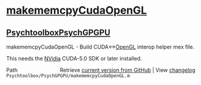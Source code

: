 # [makememcpyCudaOpenGL](makememcpyCudaOpenGL)
## [Psychtoolbox](Psychtoolbox)[PsychGPGPU](PsychGPGPU)

makememcpyCudaOpenGL - Build CUDA<-\>[OpenGL](OpenGL) interop helper mex file.  
  
This needs the [NVidia](NVidia) CUDA-5.0 SDK or later installed.  
  




<div class="code_header" style="text-align:right;">
  <span style="float:left;">Path&nbsp;&nbsp;</span> <span class="counter">Retrieve <a href=
  "https://raw.github.com/Psychtoolbox-3/Psychtoolbox-3/beta/Psychtoolbox/PsychGPGPU/makememcpyCudaOpenGL.m">current version from GitHub</a> | View <a href=
  "https://github.com/Psychtoolbox-3/Psychtoolbox-3/commits/beta/Psychtoolbox/PsychGPGPU/makememcpyCudaOpenGL.m">changelog</a></span>
</div>
<div class="code">
  <code>Psychtoolbox/PsychGPGPU/makememcpyCudaOpenGL.m</code>
</div>


